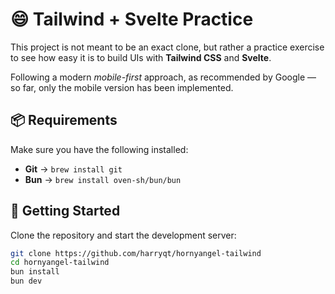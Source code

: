 # 😄 Tailwind + Svelte Practice

This project is not meant to be an exact clone, but rather a practice exercise to see how easy it is to build UIs with **Tailwind CSS** and **Svelte**.

Following a modern _mobile-first_ approach, as recommended by Google — so far, only the mobile version has been implemented.

## 📦 Requirements

Make sure you have the following installed:

- **Git** → `brew install git`
- **Bun** → `brew install oven-sh/bun/bun`

## 🚀 Getting Started

Clone the repository and start the development server:

```sh
git clone https://github.com/harryqt/hornyangel-tailwind
cd hornyangel-tailwind
bun install
bun dev
```
